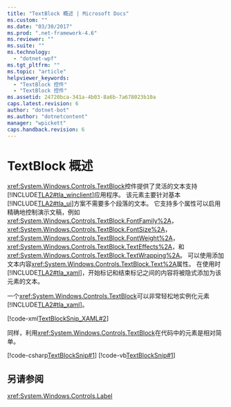 ```yaml
---
title: "TextBlock 概述 | Microsoft Docs"
ms.custom: ""
ms.date: "03/30/2017"
ms.prod: ".net-framework-4.6"
ms.reviewer: ""
ms.suite: ""
ms.technology: 
  - "dotnet-wpf"
ms.tgt_pltfrm: ""
ms.topic: "article"
helpviewer_keywords: 
  - "TextBlock 控件"
  - "TextBlock 控件"
ms.assetid: 24720bca-341a-4b03-8a6b-7a678023b10a
caps.latest.revision: 6
author: "dotnet-bot"
ms.author: "dotnetcontent"
manager: "wpickett"
caps.handback.revision: 6
---
```

# TextBlock 概述
<xref:System.Windows.Controls.TextBlock>控件提供了灵活的文本支持[!INCLUDE[TLA2#tla_winclient](../../../../includes/tla2sharptla-winclient-md.md)]应用程序。 该元素主要针对基本[!INCLUDE[TLA2#tla_ui](../../../../includes/tla2sharptla-ui-md.md)]方案不需要多个段落的文本。 它支持多个属性可以启用精确地控制演示文稿，例如<xref:System.Windows.Controls.TextBlock.FontFamily%2A>， <xref:System.Windows.Controls.TextBlock.FontSize%2A>， <xref:System.Windows.Controls.TextBlock.FontWeight%2A>， <xref:System.Windows.Controls.TextBlock.TextEffects%2A>，和<xref:System.Windows.Controls.TextBlock.TextWrapping%2A>。 可以使用添加文本内容<xref:System.Windows.Controls.TextBlock.Text%2A>属性。 在使用时[!INCLUDE[TLA2#tla_xaml](../../../../includes/tla2sharptla-xaml-md.md)]，开始标记和结束标记之间的内容将被隐式添加为该元素的文本。  
  
 一个<xref:System.Windows.Controls.TextBlock>可以非常轻松地实例化元素[!INCLUDE[TLA2#tla_xaml](../../../../includes/tla2sharptla-xaml-md.md)]。  
  
 [!code-xml[TextBlockSnip_XAML#2](../../../../samples/snippets/csharp/VS_Snippets_Wpf/TextBlockSnip_XAML/CS/default.xaml#2)]  
  
 同样，利用<xref:System.Windows.Controls.TextBlock>在代码中的元素是相对简单。  
  
 [!code-csharp[TextBlockSnip#1](../../../../samples/snippets/csharp/VS_Snippets_Wpf/TextBlockSnip/CSharp/TextBlockSnips.cs#1)]
 [!code-vb[TextBlockSnip#1](../../../../samples/snippets/visualbasic/VS_Snippets_Wpf/TextBlockSnip/VisualBasic/TextBlockSnips.vb#1)]  
  
## <a name="see-also"></a>另请参阅  
 <xref:System.Windows.Controls.Label>